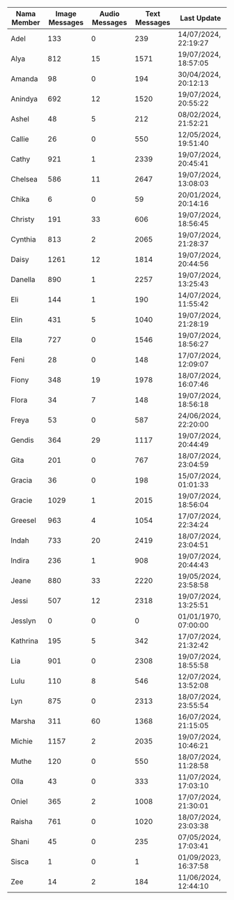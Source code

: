 | Nama Member | Image Messages | Audio Messages | Text Messages | Last Update |
| ------ | -------------- | -------------- | ------------- | ------------ |
| Adel | 133 | 0 | 239 | 14/07/2024, 22:19:27 |
| Alya | 812 | 15 | 1571 | 19/07/2024, 18:57:05 |
| Amanda | 98 | 0 | 194 | 30/04/2024, 20:12:13 |
| Anindya | 692 | 12 | 1520 | 19/07/2024, 20:55:22 |
| Ashel | 48 | 5 | 212 | 08/02/2024, 21:52:21 |
| Callie | 26 | 0 | 550 | 12/05/2024, 19:51:40 |
| Cathy | 921 | 1 | 2339 | 19/07/2024, 20:45:41 |
| Chelsea | 586 | 11 | 2647 | 19/07/2024, 13:08:03 |
| Chika | 6 | 0 | 59 | 20/01/2024, 20:14:16 |
| Christy | 191 | 33 | 606 | 19/07/2024, 18:56:45 |
| Cynthia | 813 | 2 | 2065 | 19/07/2024, 21:28:37 |
| Daisy | 1261 | 12 | 1814 | 19/07/2024, 20:44:56 |
| Danella | 890 | 1 | 2257 | 19/07/2024, 13:25:43 |
| Eli | 144 | 1 | 190 | 14/07/2024, 11:55:42 |
| Elin | 431 | 5 | 1040 | 19/07/2024, 21:28:19 |
| Ella | 727 | 0 | 1546 | 19/07/2024, 18:56:27 |
| Feni | 28 | 0 | 148 | 17/07/2024, 12:09:07 |
| Fiony | 348 | 19 | 1978 | 18/07/2024, 16:07:46 |
| Flora | 34 | 7 | 148 | 19/07/2024, 18:56:18 |
| Freya | 53 | 0 | 587 | 24/06/2024, 22:20:00 |
| Gendis | 364 | 29 | 1117 | 19/07/2024, 20:44:49 |
| Gita | 201 | 0 | 767 | 18/07/2024, 23:04:59 |
| Gracia | 36 | 0 | 198 | 15/07/2024, 01:01:33 |
| Gracie | 1029 | 1 | 2015 | 19/07/2024, 18:56:04 |
| Greesel | 963 | 4 | 1054 | 17/07/2024, 22:34:24 |
| Indah | 733 | 20 | 2419 | 18/07/2024, 23:04:51 |
| Indira | 236 | 1 | 908 | 19/07/2024, 20:44:43 |
| Jeane | 880 | 33 | 2220 | 19/05/2024, 23:58:58 |
| Jessi | 507 | 12 | 2318 | 19/07/2024, 13:25:51 |
| Jesslyn | 0 | 0 | 0 | 01/01/1970, 07:00:00 |
| Kathrina | 195 | 5 | 342 | 17/07/2024, 21:32:42 |
| Lia | 901 | 0 | 2308 | 19/07/2024, 18:55:58 |
| Lulu | 110 | 8 | 546 | 12/07/2024, 13:52:08 |
| Lyn | 875 | 0 | 2313 | 18/07/2024, 23:55:54 |
| Marsha | 311 | 60 | 1368 | 16/07/2024, 21:15:05 |
| Michie | 1157 | 2 | 2035 | 19/07/2024, 10:46:21 |
| Muthe | 120 | 0 | 550 | 18/07/2024, 11:28:58 |
| Olla | 43 | 0 | 333 | 11/07/2024, 17:03:10 |
| Oniel | 365 | 2 | 1008 | 17/07/2024, 21:30:01 |
| Raisha | 761 | 0 | 1020 | 18/07/2024, 23:03:38 |
| Shani | 45 | 0 | 235 | 07/05/2024, 17:03:41 |
| Sisca | 1 | 0 | 1 | 01/09/2023, 16:37:58 |
| Zee | 14 | 2 | 184 | 11/06/2024, 12:44:10 |
